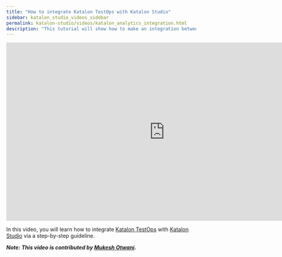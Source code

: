 ```yaml
---
title: "How to integrate Katalon TestOps with Katalon Studio"
sidebar: katalon_studio_videos_sidebar
permalink: katalon-studio/videos/katalon_analytics_integration.html
description: "This tutorial will show how to make an integration between Katalon Analytics and Katalon Studio via a step-by-step guideline from Mukesh Otwani."
---
```

<iframe width="840" height="473" src="https://www.youtube.com/embed/XH6vBJdquzQ?feature=oembed" frameborder="0" allow="autoplay; encrypted-media" allowfullscreen="">&nbsp;</iframe>

In this video, you will learn how to integrate [Katalon TestOps](https://katalon.com/testops/) with [Katalon Studio](https://www.katalon.com/katalon-studio) via a step-by-step guideline.

_**Note: This video is contributed by [Mukesh Otwani](https://www.youtube.com/channel/UCcTII5pbZYkU4fgFtb4uesg).**_